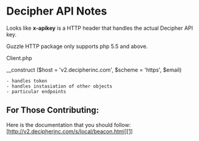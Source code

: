 # Decipher API Notes

Looks like **x-apikey** is a HTTP header that handles the actual Decipher API key.

Guzzle HTTP package only supports php 5.5 and above.

Client.php

__construct ($host = 'v2.decipherinc.com', $scheme = 'https', $email)

    - handles token
    - handles instasiation of other objects
    - particular endpoints 

## For Those Contributing: 

Here is the documentation that you should follow: 
[http://v2.decipherinc.com/s/local/beacon.html][1]

[1]: http://v2.decipherinc.com/s/local/beacon.html
